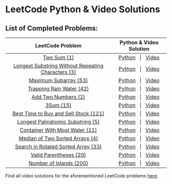 # LeetCode Python & Video Solutions

## List of Completed Problems:

|                                                          LeetCode Problem                                                           |                                                                                                      Python & Video Solution                                                                                                       |
| :---------------------------------------------------------------------------------------------------------------------------------: | :--------------------------------------------------------------------------------------------------------------------------------------------------------------------------------------------------------------------------------: |
|                                        [Two Sum (1)](https://leetcode.com/problems/two-sum/)                                        |                    [Python](https://github.com/HarisK03/leetcode-solutions/blob/2b77c375411913ac54c4452b8c01c4af84e53ad1/two_sum.py) &nbsp; &#124; &nbsp; [Video](https://www.youtube.com/watch?v=9mkQmK_GOx0)                     |
| [Longest Substring Without Repeating Characters (3)](https://leetcode.com/problems/longest-substring-without-repeating-characters/) | [Python](https://github.com/HarisK03/leetcode-solutions/blob/2b77c375411913ac54c4452b8c01c4af84e53ad1/longest_substring_without_repeating_characters.py) &nbsp; &#124; &nbsp; [Video](https://www.youtube.com/watch?v=VP4gPDmfGyM) |
|                              [Maximum Subarray (53)](https://leetcode.com/problems/maximum-subarray/)                               |                [Python](https://github.com/HarisK03/leetcode-solutions/blob/2b77c375411913ac54c4452b8c01c4af84e53ad1/maximum_subarray.py) &nbsp; &#124; &nbsp; [Video](https://www.youtube.com/watch?v=tCtOojn-k08)                |
|                           [Trapping Rain Water (42)](https://leetcode.com/problems/trapping-rain-water/)                            |               [Python](https://github.com/HarisK03/leetcode-solutions/blob/2b77c375411913ac54c4452b8c01c4af84e53ad1/trapping_rainwater.py) &nbsp; &#124; &nbsp; [Video](https://www.youtube.com/watch?v=VfSvo69Oxd4)               |
|                                [Add Two Numbers (2)](https://leetcode.com/problems/add-two-numbers/)                                |                [Python](https://github.com/HarisK03/leetcode-solutions/blob/2b77c375411913ac54c4452b8c01c4af84e53ad1/add_two_numbers.py) &nbsp; &#124; &nbsp; [Video](https://www.youtube.com/watch?v=s2_8re0tG_8)                 |
|                                          [3Sum (15)](https://leetcode.com/problems/3sum/)                                           |                      [Python](https://github.com/HarisK03/leetcode-solutions/blob/2b77c375411913ac54c4452b8c01c4af84e53ad1/3sum.py) &nbsp; &#124; &nbsp; [Video](https://www.youtube.com/watch?v=JBUDTXXaBh0)                      |
|               [Best Time to Buy and Sell Stock (121)](https://leetcode.com/problems/best-time-to-buy-and-sell-stock/)               |        [Python](https://github.com/HarisK03/leetcode-solutions/blob/8bfa13f8895d7d634f92bcf60e298b455e3af71f/best_time_to_buy_and_sell_stock.py) &nbsp; &#124; &nbsp; [Video](https://www.youtube.com/watch?v=Zzg1hMBFKI8)         |
|                  [Longest Palindromic Substring (5)](https://leetcode.com/problems/longest-palindromic-substring/)                  |         [Python](https://github.com/HarisK03/leetcode-solutions/blob/cb8d55a182b55652ccb6ac652a16bd8b9d0a8c68/longest_palindromic_substring.py) &nbsp; &#124; &nbsp; [Video](https://www.youtube.com/watch?v=yIOcadnp6TM)          |
|                     [Container With Most Water (11)](https://leetcode.com/problems/container-with-most-water/)                      |           [Python](https://github.com/HarisK03/leetcode-solutions/blob/4e7173677a9c9dba472521bcd91e2bd5d52fabde/container_with_most_water.py) &nbsp; &#124; &nbsp; [Video](https://www.youtube.com/watch?v=-CRqYDrEsJw)            |
|                    [Median of Two Sorted Arrays (4)](https://leetcode.com/problems/median-of-two-sorted-arrays/)                    |          [Python](https://github.com/HarisK03/leetcode-solutions/blob/3fbc7f9ca5796ecd7ffadf008ca70f9a052d5ed9/median_of_two_sorted_arrays.py) &nbsp; &#124; &nbsp; [Video](https://www.youtube.com/watch?v=z44F7FbMIQw)           |
|                [Search in Rotated Sorted Array (33)](https://leetcode.com/problems/search-in-rotated-sorted-array/)                 |         [Python](https://github.com/HarisK03/leetcode-solutions/blob/3fbc7f9ca5796ecd7ffadf008ca70f9a052d5ed9/search_in_rotated_sorted_array.py) &nbsp; &#124; &nbsp; [Video](https://www.youtube.com/watch?v=RcGo-qjr5UQ)         |
|                             [Valid Parentheses (20)](https://leetcode.com/problems/valid-parentheses/)                              |               [Python](https://github.com/HarisK03/leetcode-solutions/blob/3fbc7f9ca5796ecd7ffadf008ca70f9a052d5ed9/valid_parentheses.py) &nbsp; &#124; &nbsp; [Video](https://www.youtube.com/watch?v=a5N9WXNrT1k)                |
|                             [Number of Islands (200)](https://leetcode.com/problems/number-of-islands/)                             |               [Python](https://github.com/HarisK03/leetcode-solutions/blob/625ca40ea329d7e66dbf5cf19b4af4d778964ca1/number_of_islands.py) &nbsp; &#124; &nbsp; [Video](https://www.youtube.com/watch?v=O5k2tsp_pBA)                |

Find all video solutions for the aforementioned LeetCode problems [here](https://www.youtube.com/playlist?list=PLpwFug7yBsWCwIr2OvwPgr_1DuCSFmJzy).

